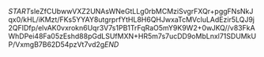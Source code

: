 $START$sleZfCUbwwVXZ2UNAsWNeGtLLg0rbMCMziSvgrFXQr+pggFNsNkJqx0/kHL/iKMzt/FKs5YYAY8utgrprfYtHL8H6QHJwxaTcMVcluLAdEzir5LQJ9j2QFIDfp/elvAK0vxrokn6Uqr3V7s1PB1TrFqRaO5mY9K9W2+0wJKQ//v83FkAWhDPei48Fa05zEshd88pGdLSUfMXN+HR5m7s7ucDD9oMbLnxl71SDUMkUP/VxmgB7B62D54pzVt7vd2g$END$